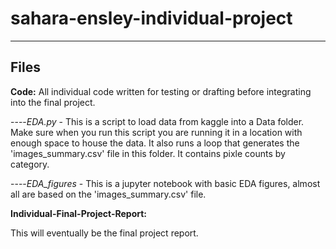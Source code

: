# sahara-ensley-individual-project

----

## Files

**Code:**
All individual code written for testing or drafting before integrating into the final project.

----*EDA.py* - This is a script to load data from kaggle into a Data folder. Make sure when you run this script you
are running it in a location with enough space to house the data. It also runs a loop that generates the
'images_summary.csv' file in this folder. It contains pixle counts by category.

----*EDA_figures* - This is a jupyter notebook with basic EDA figures, almost all are based on the 'images_summary.csv'
file.


**Individual-Final-Project-Report:**

This will eventually be the final project report.

